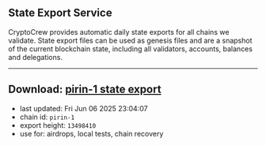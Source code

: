 ## State Export Service
CryptoCrew provides automatic daily state exports for all chains we validate. State export files can be used as genesis files and are a snapshot of the current blockchain state, including all validators, accounts, balances and delegations.

---
**Download: [pirin-1 state export](https://dl-eu2.ccvalidators.com/SERVICE/nolus/pirin-1_export_13498410.json)**
---

- last updated: Fri Jun 06 2025 23:04:07
- chain id: `pirin-1`
- export height: `13498410`
- use for: airdrops, local tests, chain recovery
